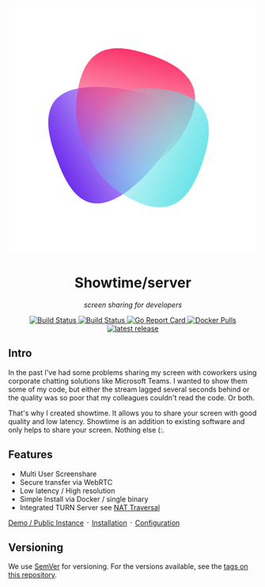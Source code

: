 <p align="center">
    <a href="https://showtime.net">
        <img src="docs/logo.png" />
    </a>
</p>


<h1 align="center">Showtime/server</h1>
<p align="center"><i>screen sharing for developers</i></p>

<p align="center">
    <a href="https://github.com/showtime/server/actions?query=workflow%3Abuild">
        <img alt="Build Status" src="https://github.com/showtime/server/workflows/build/badge.svg">
    </a> 
    <a href="https://github.com/showtime/server/pkgs/container/server">
        <img alt="Build Status" src="https://img.shields.io/badge/dynamic/json?url=https%3A%2F%2Fraw.githubusercontent.com%2Fipitio%2Fghcr-pulls%2Fmaster%2Findex.json&query=%24%5B%3F(%40.owner%3D%3D%22showtime%22%20%26%26%20%40.repo%3D%3D%22server%22%20%26%26%20%40.image%3D%3D%22server%22)%5D.pulls&logo=github&label=pulls">
    </a> 
    <a href="https://goreportcard.com/report/github.com/showtime/server">
        <img alt="Go Report Card" src="https://goreportcard.com/badge/github.com/showtime/server">
    </a>
    <a href="https://hub.docker.com/r/showtime/server">
        <img alt="Docker Pulls" src="https://img.shields.io/docker/pulls/showtime/server.svg">
    </a>
    <a href="https://github.com/showtime/server/releases/latest">
        <img alt="latest release" src="https://img.shields.io/github/release/showtime/server.svg">
    </a>
</p>

## Intro

In the past I've had some problems sharing my screen with coworkers using
corporate chatting solutions like Microsoft Teams. I wanted to show them some
of my code, but either the stream lagged several seconds behind or the quality
was so poor that my colleagues couldn't read the code. Or both.

That's why I created showtime. It allows you to share your screen with good
quality and low latency. Showtime is an addition to existing software and 
only helps to share your screen. Nothing else (:.

## Features

* Multi User Screenshare
* Secure transfer via WebRTC
* Low latency / High resolution
* Simple Install via Docker / single binary
* Integrated TURN Server see [NAT Traversal](https://showtime.net/#/nat-traversal)

[Demo / Public Instance](https://app.showtime.net/) ᛫ [Installation](https://showtime.net/#/install) ᛫ [Configuration](https://showtime.net/#/config) 

## Versioning

We use [SemVer](http://semver.org/) for versioning. For the versions available, see the
[tags on this repository](https://github.com/showtime/server/tags).
